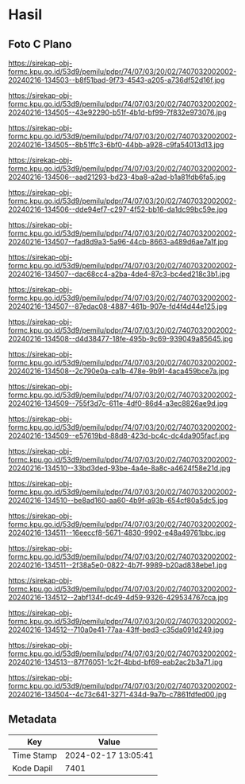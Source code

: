 # Hasil

## Foto C Plano

https://sirekap-obj-formc.kpu.go.id/53d9/pemilu/pdpr/74/07/03/20/02/7407032002002-20240216-134503--b8f51bad-9f73-4543-a205-a736df52d16f.jpg

https://sirekap-obj-formc.kpu.go.id/53d9/pemilu/pdpr/74/07/03/20/02/7407032002002-20240216-134505--43e92290-b51f-4b1d-bf99-7f832e973076.jpg

https://sirekap-obj-formc.kpu.go.id/53d9/pemilu/pdpr/74/07/03/20/02/7407032002002-20240216-134505--8b51ffc3-6bf0-44bb-a928-c9fa54013d13.jpg

https://sirekap-obj-formc.kpu.go.id/53d9/pemilu/pdpr/74/07/03/20/02/7407032002002-20240216-134506--aad21293-bd23-4ba8-a2ad-b1a81fdb6fa5.jpg

https://sirekap-obj-formc.kpu.go.id/53d9/pemilu/pdpr/74/07/03/20/02/7407032002002-20240216-134506--dde94ef7-c297-4f52-bb16-da1dc99bc59e.jpg

https://sirekap-obj-formc.kpu.go.id/53d9/pemilu/pdpr/74/07/03/20/02/7407032002002-20240216-134507--fad8d9a3-5a96-44cb-8663-a489d6ae7a1f.jpg

https://sirekap-obj-formc.kpu.go.id/53d9/pemilu/pdpr/74/07/03/20/02/7407032002002-20240216-134507--dac68cc4-a2ba-4de4-87c3-bc4ed218c3b1.jpg

https://sirekap-obj-formc.kpu.go.id/53d9/pemilu/pdpr/74/07/03/20/02/7407032002002-20240216-134507--87edac08-4887-461b-907e-fd4f4d44e125.jpg

https://sirekap-obj-formc.kpu.go.id/53d9/pemilu/pdpr/74/07/03/20/02/7407032002002-20240216-134508--d4d38477-18fe-495b-9c69-939049a85645.jpg

https://sirekap-obj-formc.kpu.go.id/53d9/pemilu/pdpr/74/07/03/20/02/7407032002002-20240216-134508--2c790e0a-ca1b-478e-9b91-4aca459bce7a.jpg

https://sirekap-obj-formc.kpu.go.id/53d9/pemilu/pdpr/74/07/03/20/02/7407032002002-20240216-134509--755f3d7c-611e-4df0-86d4-a3ec8826ae9d.jpg

https://sirekap-obj-formc.kpu.go.id/53d9/pemilu/pdpr/74/07/03/20/02/7407032002002-20240216-134509--e57619bd-88d8-423d-bc4c-dc4da905facf.jpg

https://sirekap-obj-formc.kpu.go.id/53d9/pemilu/pdpr/74/07/03/20/02/7407032002002-20240216-134510--33bd3ded-93be-4a4e-8a8c-a4624f58e21d.jpg

https://sirekap-obj-formc.kpu.go.id/53d9/pemilu/pdpr/74/07/03/20/02/7407032002002-20240216-134510--be8ad160-aa60-4b9f-a93b-654cf80a5dc5.jpg

https://sirekap-obj-formc.kpu.go.id/53d9/pemilu/pdpr/74/07/03/20/02/7407032002002-20240216-134511--16eeccf8-5671-4830-9902-e48a49761bbc.jpg

https://sirekap-obj-formc.kpu.go.id/53d9/pemilu/pdpr/74/07/03/20/02/7407032002002-20240216-134511--2f38a5e0-0822-4b7f-9989-b20ad838ebe1.jpg

https://sirekap-obj-formc.kpu.go.id/53d9/pemilu/pdpr/74/07/03/20/02/7407032002002-20240216-134512--2abf134f-dc49-4d59-9326-429534767cca.jpg

https://sirekap-obj-formc.kpu.go.id/53d9/pemilu/pdpr/74/07/03/20/02/7407032002002-20240216-134512--710a0e41-77aa-43ff-bed3-c35da091d249.jpg

https://sirekap-obj-formc.kpu.go.id/53d9/pemilu/pdpr/74/07/03/20/02/7407032002002-20240216-134513--87f76051-1c2f-4bbd-bf69-eab2ac2b3a71.jpg

https://sirekap-obj-formc.kpu.go.id/53d9/pemilu/pdpr/74/07/03/20/02/7407032002002-20240216-134504--4c73c641-3271-434d-9a7b-c7861fdfed00.jpg


## Metadata

| Key        | Value               |
| ---------- | ------------------- |
| Time Stamp | 2024-02-17 13:05:41 |
| Kode Dapil | 7401                |



